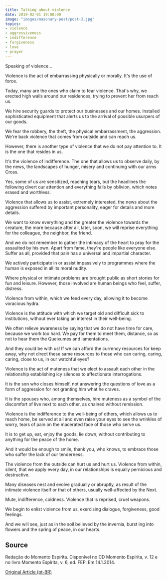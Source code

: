 ```yaml
---
title: Talking about violence
date: 2019-02-01 19:00:00
image: "images/masonary-post/post-2.jpg"
topics: 
- violence
- aggressiveness
- indifference
- forgiveness
- love
- prayer
---
```


Speaking of violence...

Violence is the act of embarrassing physically or morally. It's the use of force.

Today, many are the ones who claim to fear violence. That's why,
we erected high walls around our residences, trying to prevent her from
reach us.

We hire security guards to protect our businesses and our homes. Installed
sophisticated equipment that alerts us to the arrival of possible usurpers
of our goods.

We fear the robbery, the theft, the physical embarrassment, the aggression. We're back
violence that comes from outside and can reach us.

However, there is another type of violence that we do not pay attention to. It is the one that
resides in us.

It's the violence of indifference. The one that allows us to observe daily,
by the news, the landscapes of hunger, misery and continuing with our arms
Cross.

Yes, some of us are sensitized, reaching tears, but the headlines
the following divert our attention and everything falls by oblivion, which notes
erased and worthless.

Violence that allows us to assist, extremely interested, the news
about the aggression suffered by important personality, eager for details
and more details.

We want to know everything and the greater the violence towards the creature, the more
because after all, later, soon, we will reprise everything for the
colleague, the neighbor, the friend.

And we do not remember to gather the intimacy of the heart to pray for the
assaulted by his own. Apart from fame, they're people like everyone else. Suffer as
all, provided that pain has a universal and impartial character.

We actively participate in or assist impassively to programmes where the
human is exposed in all its moral nudity.

Where physical or intimate problems are brought public as short stories
for fun and leisure. However, those involved are human beings who feel,
suffer, distress.

Violence from within, which we feed every day, allowing it to become
voracious hydra.

Violence is the attitude with which we target old and difficult sick to
institutions, without ever taking an interest in their well-being.

We often relieve awareness by saying that we do not have time for
care, because we work too hard. We pay for them to meet them,
distance, so as not to hear them the Queixumes and lamentations.

And they could be with us! If we can afford the currency resources for
keep away, why not direct these same resources to those who can
caring, caring, caring, close to us, in our watchful eyes?

Violence is the act of muteness that we elect to assault each other in the relationship
establishing icy silences to affectionate interrogations.

It is the son who closes himself, not answering the questions of love
as a form of aggression for not granting him what he craves.

It is the spouses who, among themselves, hire muteness as a symbol of the discomfort of
live next to each other, as chained without remission.

Violence is the indifference to the well-being of others, which allows us to reach home,
be served at all and even raise your eyes to see the wrinkles of
worry, tears of pain on the macerated face of those who serve us.

It is to get up, eat, enjoy the goods, lie down, without contributing to anything
for the peace of the home.

And it would be enough to smile, thank you, who knows, to embrace those who suffer the lack of
our tenderness.

The violence from the outside can hurt us and hurt us. Violence from within, silent,
that we apply every day, in our relationships is equally pernicious
and destructive.

Many diseases nest and evolve gradually or abruptly, as
result of the intimate violence itself or that of others, usually well-affected by the
Next.

Mute, indifference, coldness. Violence that is reprised, cruel weapons.

We begin to enlist violence from us, exercising dialogue, forgiveness,
good feelings.

And we will see, just as in the soil believed by the invernia, burst ing into flowers and
the spring of peace, in our hearts.

## Source
Redação do Momento Espírita.
Disponível no CD Momento Espírita, v. 12 e no
livro Momento Espírita, v. 6, ed. FEP.
Em 14.1.2014.

[Original Article (pt-BR)](http://www.momento.com.br/pt/ler_texto.php?id=1578)

